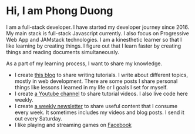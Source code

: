 # Hi, I am Phong Duong

I am a full-stack developer. I have started my developer journey since 2016. My main stack is full-stack Javascript currently. I also focus on Progressive Web App and JAMstack technologies. I am a kinesthetic learner so that I like learning by creating things. I figure out that I learn faster by creating things and reading documents simultaneously.

As a part of my learning process, I want to share my knowledge.

* I create [this blog](http://phongduong.dev/blog) to share writing tutorials. I write about different topics, mostly in web development. There are some posts I share personal things like lessons I learned in my life or I goals I set for myself.
* I create [a Youtube channel](https://www.youtube.com/channel/UCXykqt3V2-9bYXKWZRcH0rA) to share tutorial videos. I also live code here weekly.
* I create [a weekly newsletter](https://koogio.substack.com/) to share useful content that I consume every week. It sometimes includes my videos and blog posts. I send it out every Saturday.
* I like playing and streaming games on [Facebook](https://www.facebook.com/koogio)